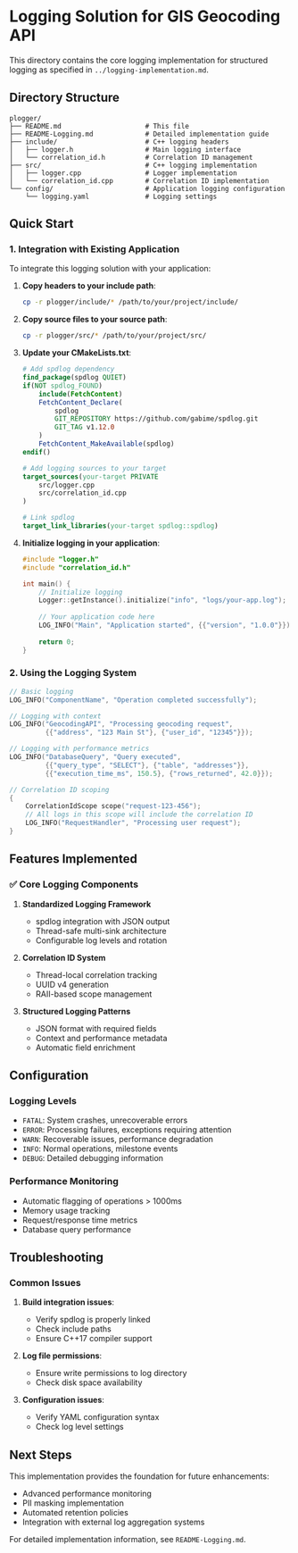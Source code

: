 # Logging Solution for GIS Geocoding API

This directory contains the core logging implementation for structured logging as specified in `../logging-implementation.md`.

## Directory Structure

```
plogger/
├── README.md                     # This file
├── README-Logging.md             # Detailed implementation guide
├── include/                      # C++ logging headers
│   ├── logger.h                  # Main logging interface
│   └── correlation_id.h          # Correlation ID management
├── src/                          # C++ logging implementation
│   ├── logger.cpp                # Logger implementation
│   └── correlation_id.cpp        # Correlation ID implementation
└── config/                       # Application logging configuration
    └── logging.yaml              # Logging settings
```

## Quick Start

### 1. Integration with Existing Application

To integrate this logging solution with your application:

1. **Copy headers to your include path**:
   ```bash
   cp -r plogger/include/* /path/to/your/project/include/
   ```

2. **Copy source files to your source path**:
   ```bash
   cp -r plogger/src/* /path/to/your/project/src/
   ```

3. **Update your CMakeLists.txt**:
   ```cmake
   # Add spdlog dependency
   find_package(spdlog QUIET)
   if(NOT spdlog_FOUND)
       include(FetchContent)
       FetchContent_Declare(
           spdlog
           GIT_REPOSITORY https://github.com/gabime/spdlog.git
           GIT_TAG v1.12.0
       )
       FetchContent_MakeAvailable(spdlog)
   endif()
   
   # Add logging sources to your target
   target_sources(your-target PRIVATE
       src/logger.cpp
       src/correlation_id.cpp
   )
   
   # Link spdlog
   target_link_libraries(your-target spdlog::spdlog)
   ```

4. **Initialize logging in your application**:
   ```cpp
   #include "logger.h"
   #include "correlation_id.h"
   
   int main() {
       // Initialize logging
       Logger::getInstance().initialize("info", "logs/your-app.log");
       
       // Your application code here
       LOG_INFO("Main", "Application started", {{"version", "1.0.0"}});
       
       return 0;
   }
   ```

### 2. Using the Logging System

```cpp
// Basic logging
LOG_INFO("ComponentName", "Operation completed successfully");

// Logging with context
LOG_INFO("GeocodingAPI", "Processing geocoding request", 
         {{"address", "123 Main St"}, {"user_id", "12345"}});

// Logging with performance metrics
LOG_INFO("DatabaseQuery", "Query executed", 
         {{"query_type", "SELECT"}, {"table", "addresses"}},
         {{"execution_time_ms", 150.5}, {"rows_returned", 42.0}});

// Correlation ID scoping
{
    CorrelationIdScope scope("request-123-456");
    // All logs in this scope will include the correlation ID
    LOG_INFO("RequestHandler", "Processing user request");
}
```

## Features Implemented

### ✅ Core Logging Components

1. **Standardized Logging Framework**
   - spdlog integration with JSON output
   - Thread-safe multi-sink architecture
   - Configurable log levels and rotation

2. **Correlation ID System**
   - Thread-local correlation tracking
   - UUID v4 generation
   - RAII-based scope management

3. **Structured Logging Patterns**
   - JSON format with required fields
   - Context and performance metadata
   - Automatic field enrichment

## Configuration

### Logging Levels
- `FATAL`: System crashes, unrecoverable errors
- `ERROR`: Processing failures, exceptions requiring attention  
- `WARN`: Recoverable issues, performance degradation
- `INFO`: Normal operations, milestone events
- `DEBUG`: Detailed debugging information

### Performance Monitoring
- Automatic flagging of operations > 1000ms
- Memory usage tracking
- Request/response time metrics
- Database query performance

## Troubleshooting

### Common Issues

1. **Build integration issues**:
   - Verify spdlog is properly linked
   - Check include paths
   - Ensure C++17 compiler support

2. **Log file permissions**:
   - Ensure write permissions to log directory
   - Check disk space availability

3. **Configuration issues**:
   - Verify YAML configuration syntax
   - Check log level settings

## Next Steps

This implementation provides the foundation for future enhancements:
- Advanced performance monitoring  
- PII masking implementation
- Automated retention policies
- Integration with external log aggregation systems

For detailed implementation information, see `README-Logging.md`.